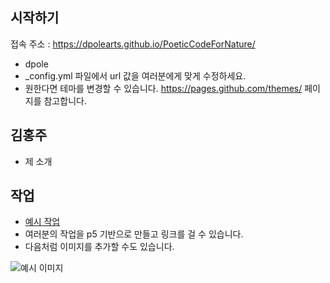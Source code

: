 ## 시작하기

접속 주소 : <https://dpolearts.github.io/PoeticCodeForNature/>
 * dpole
 * \_config.yml 파일에서 url 값을 여러분에게 맞게 수정하세요.
 * 원한다면 테마를 변경할 수 있습니다. <https://pages.github.com/themes/> 페이지를 참고합니다.


## 김홍주
 * 제 소개

## 작업
 * [예시 작업](./example/)
 * 여러분의 작업을 p5 기반으로 만들고 링크를 걸 수 있습니다.
 * 다음처럼 이미지를 추가할 수도 있습니다.

 ![예시 이미지](./example_img.png)
